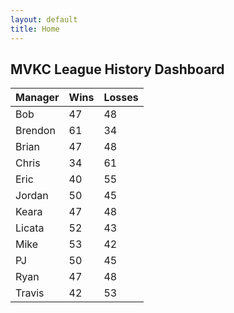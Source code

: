 ```yaml
---
layout: default
title: Home
---
```


## MVKC League History Dashboard

<link rel="stylesheet" href="{{ '/assets/css/tablesort.css' | relative_url }}">

<div class="table-responsive">
  <table id="myTable" class="table table-striped table-bordered table-hover">
    <thead>
      <tr>
        <th>Manager</th>
        <th data-sort-method="number">Wins</th>
        <th data-sort-method="number">Losses</th>
      </tr>
    </thead>
    <tbody>
      <tr><td>Bob</td><td>47</td><td>48</td></tr>
      <tr><td>Brendon</td><td>61</td><td>34</td></tr>
      <tr><td>Brian</td><td>47</td><td>48</td></tr>
      <tr><td>Chris</td><td>34</td><td>61</td></tr>
      <tr><td>Eric</td><td>40</td><td>55</td></tr>
      <tr><td>Jordan</td><td>50</td><td>45</td></tr>
      <tr><td>Keara</td><td>47</td><td>48</td></tr>
      <tr><td>Licata</td><td>52</td><td>43</td></tr>
      <tr><td>Mike</td><td>53</td><td>42</td></tr>
      <tr><td>PJ</td><td>50</td><td>45</td></tr>
      <tr><td>Ryan</td><td>47</td><td>48</td></tr>
      <tr><td>Travis</td><td>42</td><td>53</td></tr>
    </tbody>
  </table>
</div>

<!-- Tablesort JS -->
<script src="https://unpkg.com/tablesort@5.2.1/dist/tablesort.min.js"></script>
<script src="{{ '/assets/js/tablesort-init.js' | relative_url }}"></script>